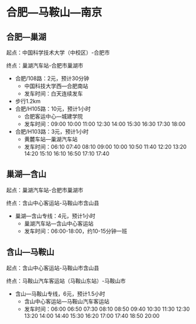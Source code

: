 # 合肥—马鞍山—南京

## 合肥—巢湖

起点：中国科学技术大学（中校区）-合肥市

终点：巢湖汽车站-合肥市巢湖市

- 合肥/108路：2元，预计30分钟
  - 中国科技大学西—合肥南站
  - 发车时间：白天连续发车
- 步行1.2km
- 合肥/H105路：10元，预计1小时
  - 合肥客运中心—城建学院
  - 发车时间：09:00 10:00 11:00 12:30 14:00 15:30 16:30 17:30 18:00
- 合肥/H103路：3元，预计1小时
  - 黄麓车站—巢湖汽车站
  - 发车时间：06:10 07:40 08:10 09:00 10:00 10:50 11:40 12:20 13:20 14:20 15:10 16:10 16:50 17:10 17:40

## 巢湖—含山

起点：巢湖汽车站-合肥市巢湖市

终点：含山中心客运站-马鞍山市含山县

- 巢湖—含山专线：4元，预计1小时
  - 巢湖汽车站—含山中心客运站
  - 发车时间：06:00-18:00，约10-15分钟一班

## 含山—马鞍山

起点：含山中心客运站-马鞍山市含山县

终点：马鞍山汽车客运站（马鞍山东站）-马鞍山市

- 含山—马鞍山专线，6元，预计1.5小时
  - 含山中心客运站—马鞍山汽车客运站
  - 发车时间：06:00 06:50 07:30 08:10 08:50 09:40 10:30 11:30 12:30 13:20 14:00 14:40 15:30 16:20 17:00 17:40 18:50 20:00
